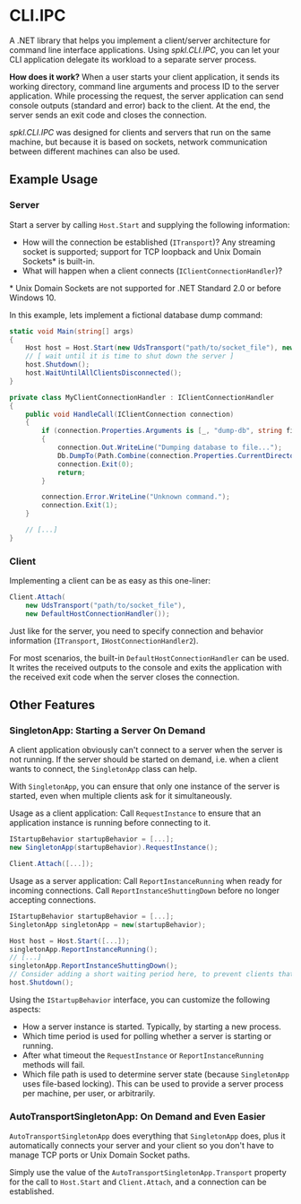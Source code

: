 # CLI.IPC

A .NET library that helps you implement a client/server architecture for command line interface applications. Using _spkl.CLI.IPC_, you can let your CLI application delegate its workload to a separate server process.

__How does it work?__
When a user starts your client application, it sends its working directory, command line arguments and process ID to the server application. While processing the request, the server application can send console outputs (standard and error) back to the client. At the end, the server sends an exit code and closes the connection.

_spkl.CLI.IPC_ was designed for clients and servers that run on the same machine, but because it is based on sockets, network communication between different machines can also be used.

## Example Usage

### Server

Start a server by calling `Host.Start` and supplying the following information:
* How will the connection be established (`ITransport`)? Any streaming socket is supported; support for TCP loopback and Unix Domain Sockets* is built-in.
* What will happen when a client connects (`IClientConnectionHandler`)?

\* Unix Domain Sockets are not supported for .NET Standard 2.0 or before Windows 10.

In this example, lets implement a fictional database dump command:
```csharp
static void Main(string[] args)
{
    Host host = Host.Start(new UdsTransport("path/to/socket_file"), new MyClientConnectionHandler());
    // [ wait until it is time to shut down the server ]
    host.Shutdown();
    host.WaitUntilAllClientsDisconnected();
}

private class MyClientConnectionHandler : IClientConnectionHandler
{
    public void HandleCall(IClientConnection connection)
    {
        if (connection.Properties.Arguments is [_, "dump-db", string fileName])
        {
            connection.Out.WriteLine("Dumping database to file...");
            Db.DumpTo(Path.Combine(connection.Properties.CurrentDirectory, fileName));
            connection.Exit(0);
            return;
        }

        connection.Error.WriteLine("Unknown command.");
        connection.Exit(1);
    }

    // [...]
}
```

### Client

Implementing a client can be as easy as this one-liner:
```csharp
Client.Attach(
    new UdsTransport("path/to/socket_file"),
    new DefaultHostConnectionHandler());
```

Just like for the server, you need to specify connection and behavior information (`ITransport`, `IHostConnectionHandler2`).

For most scenarios, the built-in `DefaultHostConnectionHandler` can be used. It writes the received outputs to the console and exits the application with the received exit code when the server closes the connection.

## Other Features

### SingletonApp: Starting a Server On Demand

A client application obviously can't connect to a server when the server is not running. If the server should be started on demand, i.e. when a client wants to connect, the `SingletonApp` class can help.

With `SingletonApp`, you can ensure that only one instance of the server is started, even when multiple clients ask for it simultaneously.

Usage as a client application: Call `RequestInstance` to ensure that an application instance is running before connecting to it.
```csharp
IStartupBehavior startupBehavior = [...];
new SingletonApp(startupBehavior).RequestInstance();

Client.Attach([...]);
```

Usage as a server application: Call `ReportInstanceRunning` when ready for incoming connections. Call `ReportInstanceShuttingDown` before no longer accepting connections.
```csharp
IStartupBehavior startupBehavior = [...];
SingletonApp singletonApp = new(startupBehavior);

Host host = Host.Start([...]);
singletonApp.ReportInstanceRunning();
// [...]
singletonApp.ReportInstanceShuttingDown();
// Consider adding a short waiting period here, to prevent clients that just started up from being denied service.
host.Shutdown();
```

Using the `IStartupBehavior` interface, you can customize the following aspects:
* How a server instance is started. Typically, by starting a new process.
* Which time period is used for polling whether a server is starting or running.
* After what timeout the `RequestInstance` or `ReportInstanceRunning` methods will fail.
* Which file path is used to determine server state (because `SingletonApp` uses file-based locking). This can be used to provide a server process per machine, per user, or arbitrarily.

### AutoTransportSingletonApp: On Demand and Even Easier

`AutoTransportSingletonApp` does everything that `SingletonApp` does, plus it automatically connects your server and your client so you don't have to manage TCP ports or Unix Domain Socket paths.

Simply use the value of the `AutoTransportSingletonApp.Transport` property for the call to `Host.Start` and `Client.Attach`, and a connection can be established.

